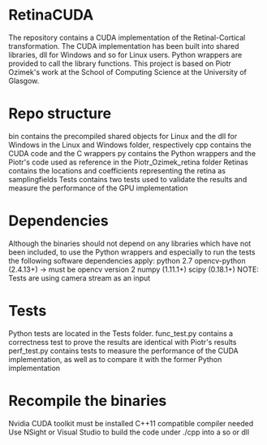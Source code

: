 # RetinaCUDA
The repository contains a CUDA implementation of the Retinal-Cortical transformation.
The CUDA implementation has been built into shared libraries, dll for Windows and so for Linux users.
Python wrappers are provided to call the library functions.
This project is based on Piotr Ozimek's work at the School of Computing Science at the University of Glasgow.

# Repo structure
bin contains the precompiled shared objects for Linux and the dll for Windows in the Linux and Windows folder, respectively
cpp contains the CUDA code and the C wrappers
py contains the Python wrappers and the Piotr's code used as reference in the Piotr_Ozimek_retina folder
Retinas contains the locations and coefficients representing the retina as samplingfields
Tests contains two tests used to validate the results and measure the performance of the GPU implementation

# Dependencies
Although the binaries should not depend on any libraries which have not been included,
to use the Python wrappers and especially to run the tests the following software dependencies apply:
python 2.7
opencv-python (2.4.13+) -> must be opencv version 2
numpy (1.11.1+)
scipy (0.18.1+)
NOTE: Tests are using camera stream as an input

# Tests
Python tests are located in the Tests folder.
func_test.py contains a correctness test to prove the results are identical with Piotr's results
perf_test.py contains tests to measure the performance of the CUDA implementation,
as well as to compare it with the former Python implementation

# Recompile the binaries
Nvidia CUDA toolkit must be installed
C++11 compatible compiler needed
Use NSight or Visual Studio to build the code under ./cpp into a so or dll
